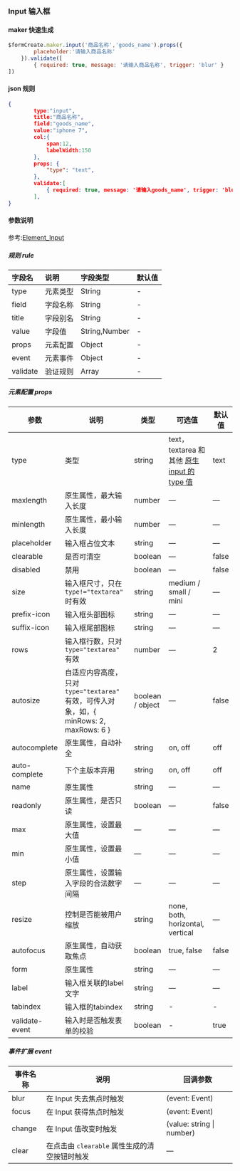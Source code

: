 ### Input 输入框

#### maker 快速生成
```js
$formCreate.maker.input('商品名称','goods_name').props({
        placeholder:'请输入商品名称'
    }).validate([
        { required: true, message: '请输入商品名称', trigger: 'blur' }
])
```


#### json 规则
```json
{
        type:"input",
        title:"商品名称",
        field:"goods_name",
        value:"iphone 7",
        col:{
        	span:12,
        	labelWidth:150
        },
        props: {
            "type": "text",
        },
        validate:[
            { required: true, message: '请输入goods_name', trigger: 'blur' },
        ],
}
```

#### 参数说明

参考:[Element_Input](http://element-cn.eleme.io/#/zh-CN/component/input)

##### 规则 rule

| 字段名 | 说明 | 字段类型 | 默认值 |
| :--- | :--- | :--- | :--- |
| type | 元素类型 | String | - |
| field | 字段名称 | String | - |
| title | 字段别名 | String | - |
| value | 字段值 | String,Number | - |
| props | 元素配置 | Object | - |
| event | 元素事件 | Object | - |
| validate | 验证规则 | Array | - |



##### 元素配置 props

| 参数           | 说明                                                         | 类型             | 可选值                                                       | 默认值 |
| -------------- | ------------------------------------------------------------ | ---------------- | ------------------------------------------------------------ | ------ |
| type           | 类型                                                         | string           | text，textarea 和其他 [原生 input 的 type 值](https://developer.mozilla.org/en-US/docs/Web/HTML/Element/input#Form_%3Cinput%3E_types) | text   |
| maxlength      | 原生属性，最大输入长度                                       | number           | —                                                            | —      |
| minlength      | 原生属性，最小输入长度                                       | number           | —                                                            | —      |
| placeholder    | 输入框占位文本                                               | string           | —                                                            | —      |
| clearable      | 是否可清空                                                   | boolean          | —                                                            | false  |
| disabled       | 禁用                                                         | boolean          | —                                                            | false  |
| size           | 输入框尺寸，只在 `type!="textarea"` 时有效                   | string           | medium / small / mini                                        | —      |
| prefix-icon    | 输入框头部图标                                               | string           | —                                                            | —      |
| suffix-icon    | 输入框尾部图标                                               | string           | —                                                            | —      |
| rows           | 输入框行数，只对 `type="textarea"` 有效                      | number           | —                                                            | 2      |
| autosize       | 自适应内容高度，只对 `type="textarea"` 有效，可传入对象，如，{ minRows: 2, maxRows: 6 } | boolean / object | —                                                            | false  |
| autocomplete   | 原生属性，自动补全                                           | string           | on, off                                                      | off    |
| auto-complete  | 下个主版本弃用                                               | string           | on, off                                                      | off    |
| name           | 原生属性                                                     | string           | —                                                            | —      |
| readonly       | 原生属性，是否只读                                           | boolean          | —                                                            | false  |
| max            | 原生属性，设置最大值                                         | —                | —                                                            | —      |
| min            | 原生属性，设置最小值                                         | —                | —                                                            | —      |
| step           | 原生属性，设置输入字段的合法数字间隔                         | —                | —                                                            | —      |
| resize         | 控制是否能被用户缩放                                         | string           | none, both, horizontal, vertical                             | —      |
| autofocus      | 原生属性，自动获取焦点                                       | boolean          | true, false                                                  | false  |
| form           | 原生属性                                                     | string           | —                                                            | —      |
| label          | 输入框关联的label文字                                        | string           | —                                                            | —      |
| tabindex       | 输入框的tabindex                                             | string           | -                                                            | -      |
| validate-event | 输入时是否触发表单的校验                                     | boolean          | -                                                            | true   |



##### 事件扩展 event

| 事件名称 | 说明                                          | 回调参数                  |
| -------- | --------------------------------------------- | ------------------------- |
| blur     | 在 Input 失去焦点时触发                       | (event: Event)            |
| focus    | 在 Input 获得焦点时触发                       | (event: Event)            |
| change   | 在 Input 值改变时触发                         | (value: string \| number) |
| clear    | 在点击由 `clearable` 属性生成的清空按钮时触发 | —                         |

